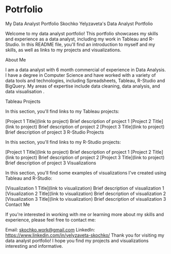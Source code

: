 # Potrfolio
My Data Analyst Portfolio
Skochko Yelyzaveta's Data Analyst Portfolio

Welcome to my data analyst portfolio! This portfolio showcases my skills and experience as a data analyst, including my work in Tableau and R-Studio. In this README file, you'll find an introduction to myself and my skills, as well as links to my projects and visualizations.

About Me

I am a data analyst with 6 month commercial of experience in Data Analysis. I have a degree in Computer Science and have worked with a variety of data tools and technologies, including Spreadsheets, Tableau, R-Studio and BigQuery. My areas of expertise include data cleaning, data analysis, and data visualisation .

Tableau Projects

In this section, you'll find links to my Tableau projects:

[Project 1 Title](link to project)
Brief description of project 1
[Project 2 Title](link to project)
Brief description of project 2
[Project 3 Title](link to project)
Brief description of project 3
R-Studio Projects

In this section, you'll find links to my R-Studio projects:

[Project 1 Title](link to project)
Brief description of project 1
[Project 2 Title](link to project)
Brief description of project 2
[Project 3 Title](link to project)
Brief description of project 3
Visualizations

In this section, you'll find some examples of visualizations I've created using Tableau and R-Studio:

[Visualization 1 Title](link to visualization)
Brief description of visualization 1
[Visualization 2 Title](link to visualization)
Brief description of visualization 2
[Visualization 3 Title](link to visualization)
Brief description of visualization 3
Contact Me

If you're interested in working with me or learning more about my skills and experience, please feel free to contact me:

Email: skochko.work@gmail.com
LinkedIn:  https://www.linkedin.com/in/yelyzaveta-skochko/
Thank you for visiting my data analyst portfolio! I hope you find my projects and visualizations interesting and informative.
